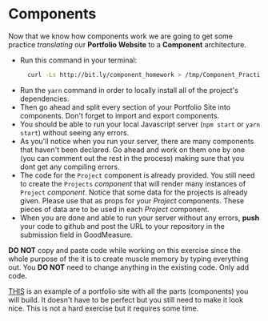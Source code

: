 # Components

Now that we know how components work we are going to get some practice _translating_ our **Portfolio Website** to a **Component** architecture.

- Run this command in your terminal:
  ```bash
    curl -Ls http://bit.ly/component_homework > /tmp/Component_Practice && source /tmp/Component_Practice
  ```
- Run the `yarn` command in order to locally install all of the project's dependencies.
- Then go ahead and split every section of your Portfolio Site into components. Don't forget to import and export components.
- You should be able to run your local Javascript server (`npm start` or `yarn start`) without seeing any errors.
- As you'll notice when you run your server, there are many components that haven't been declared. Go ahead and work on them one by one (you can comment out the rest in the process) making sure that you dont get any compiling errors.
- The code for the `Project` component is already provided. You still need to create the `Projects` _component_ that will render many instances of `Project` _component_. Notice that some data for the projects is already given. Please use that as props for your _Project_ components. These pieces of data are to be used in each _Project_ component.
- When you are done and able to run your server without any errors, **push** your code to github and post the URL to your repository in the submission field in GoodMeasure.

**DO NOT** copy and paste code while working on this exercise since the whole purpose of the it is to create muscle memory by typing everything out.
You **DO NOT** need to change anything in the existing code. Only add code.

[THIS](https://izzycode.github.io/portfolio-example/) is an example of a portfolio site with all the parts (components) you will build. It doesn't have to be perfect but you still need to make it look nice.
This is not a hard exercise but it requires some time.
